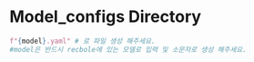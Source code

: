 # Model_configs Directory
```python
f"{model}.yaml" # 로 파일 생성 해주세요.
#model은 반드시 recbole에 있는 모델로 입력 및 소문자로 생성 해주세요.
```